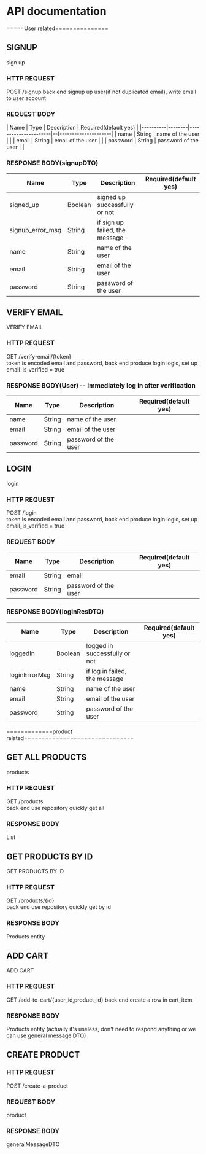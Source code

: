 
# API documentation
=====User related===============
## SIGNUP
sign up
### HTTP REQUEST
POST /signup
back end signup up user(if not duplicated email), write email to user account
### REQUEST BODY
| Name     | Type   | Description          | Required(default yes) |
|----------|--------|----------------------|--)---------------------|
| name     | String | name of the user     |                       |
| email    | String | email of the user    |                       |
| password | String | password of the user |                       |
### RESPONSE BODY(signupDTO)
| Name             | Type    | Description                    | Required(default yes) |
|------------------|---------|--------------------------------|-----------------------|
| signed_up        | Boolean | signed up successfully or not  |                       |
| signup_error_msg | String  | if sign up failed, the message |                       |
| name             | String  | name of the user               |                       |
| email            | String  | email of the user              |                       |
| password         | String  | password of the user           |                       |

## VERIFY EMAIL
VERIFY EMAIL
### HTTP REQUEST
GET /verify-email/{token}  
token is encoded email and password, back end produce login logic, set up email_is_verified = true

### RESPONSE BODY(User) -- immediately log in after verification 
| Name             | Type    | Description                    | Required(default yes) |
|------------------|---------|--------------------------------|-----------------------|
| name             | String  | name of the user               |                       |
| email            | String  | email of the user              |                       |
| password         | String  | password of the user           |                       |

## LOGIN
login
### HTTP REQUEST
POST /login  
token is encoded email and password, back end produce login logic, set up email_is_verified = true
### REQUEST BODY
| Name              | Type   | Description                   | Required(default yes) |
|-------------------|--------|-------------------------------|-----------------------|
| email  | String | email  |                       |
| password          | String | password of the user          |                       |

### RESPONSE BODY(loginResDTO)
| Name          | Type    | Description                   | Required(default yes) |
|---------------|---------|-------------------------------|-----------------------|
| loggedIn      | Boolean | logged in successfully or not |                       |
| loginErrorMsg | String  | if log in failed, the message |                       |
| name          | String  | name of the user              |                       |
| email         | String  | email of the user             |                       |
| password      | String  | password of the user          |                       |

=============product related===============================
## GET ALL PRODUCTS
products
### HTTP REQUEST
GET /products  
back end use repository quickly get all
### RESPONSE BODY
List<Products>

## GET PRODUCTS BY ID
GET PRODUCTS BY ID
### HTTP REQUEST
GET /products/{id}  
back end use repository quickly get by id
### RESPONSE BODY
Products entity

## ADD CART
ADD CART
### HTTP REQUEST
GET /add-to-cart/{user_id,product_id}
back end create a row in cart_item
### RESPONSE BODY
Products entity (actually it's useless, don't need to respond anything or we can use general message DTO)

## CREATE PRODUCT
### HTTP REQUEST
POST /create-a-product
### REQUEST BODY
product
### RESPONSE BODY
generalMessageDTO